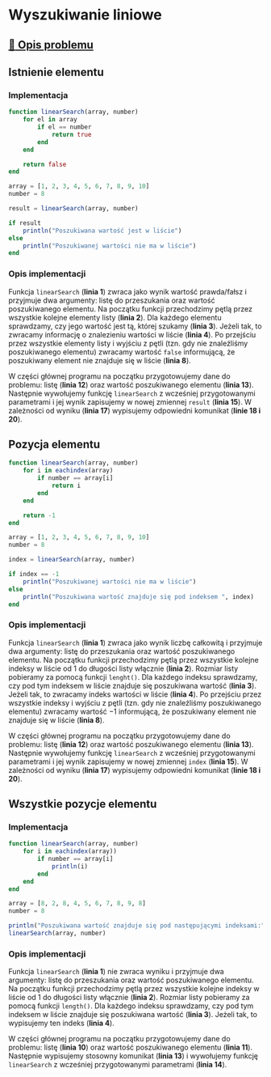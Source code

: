 # Wyszukiwanie liniowe

## [:link: Opis problemu](../../../../algorithms/searching/linear-search.md)

## Istnienie elementu

### Implementacja

```julia linenums="1"
function linearSearch(array, number)
    for el in array
        if el == number
            return true
        end
    end

    return false
end

array = [1, 2, 3, 4, 5, 6, 7, 8, 9, 10]
number = 8

result = linearSearch(array, number)

if result
    println("Poszukiwana wartość jest w liście")
else
    println("Poszukiwanej wartości nie ma w liście")
end
```

### Opis implementacji

Funkcja `linearSearch` (**linia 1**) zwraca jako wynik wartość prawda/fałsz i przyjmuje dwa argumenty: listę do przeszukania oraz wartość poszukiwanego elementu. Na początku funkcji przechodzimy pętlą przez wszystkie kolejne elementy listy (**linia 2**). Dla każdego elementu sprawdzamy, czy jego wartość jest tą, której szukamy (**linia 3**). Jeżeli tak, to zwracamy informację o znalezieniu wartości w liście (**linia 4**). Po przejściu przez wszystkie elementy listy i wyjściu z pętli (tzn. gdy nie znaleźliśmy poszukiwanego elementu) zwracamy wartość `false` informującą, że poszukiwany element nie znajduje się w liście (**linia 8**).

W części głównej programu na początku przygotowujemy dane do problemu: listę (**linia 12**) oraz wartość poszukiwanego elementu (**linia 13**). Następnie wywołujemy funkcję `linearSearch` z wcześniej przygotowanymi parametrami i jej wynik zapisujemy w nowej zmiennej `result` (**linia 15**). W zależności od wyniku (**linia 17**) wypisujemy odpowiedni komunikat (**linie 18 i 20**).

## Pozycja elementu

```julia linenums="1"
function linearSearch(array, number)
    for i in eachindex(array)
        if number == array[i]
            return i
        end
    end

    return -1
end

array = [1, 2, 3, 4, 5, 6, 7, 8, 9, 10]
number = 8

index = linearSearch(array, number)

if index == -1
    println("Poszukiwanej wartości nie ma w liście")
else
    println("Poszukiwana wartość znajduje się pod indeksem ", index)
end
```

### Opis implementacji

Funkcja `linearSearch` (**linia 1**) zwraca jako wynik liczbę całkowitą i przyjmuje dwa argumenty: listę do przeszukania oraz wartość poszukiwanego elementu. Na początku funkcji przechodzimy pętlą przez wszystkie kolejne indeksy w liście od $1$ do długości listy włącznie (**linia 2**). Rozmiar listy pobieramy za pomocą funkcji `lenght()`. Dla każdego indeksu sprawdzamy, czy pod tym indeksem w liście znajduje się poszukiwana wartość (**linia 3**). Jeżeli tak, to zwracamy indeks wartości w liście (**linia 4**). Po przejściu przez wszystkie indeksy i wyjściu z pętli (tzn. gdy nie znaleźliśmy poszukiwanego elementu) zwracamy wartość $-1$ informującą, że poszukiwany element nie znajduje się w liście (**linia 8**).

W części głównej programu na początku przygotowujemy dane do problemu: listę (**linia 12**) oraz wartość poszukiwanego elementu (**linia 13**). Następnie wywołujemy funkcję `linearSearch` z wcześniej przygotowanymi parametrami i jej wynik zapisujemy w nowej zmiennej `index` (**linia 15**). W zależności od wyniku (**linia 17**) wypisujemy odpowiedni komunikat (**linie 18 i 20**).

## Wszystkie pozycje elementu

### Implementacja

```julia linenums="1"
function linearSearch(array, number)
    for i in eachindex(array))
        if number == array[i]
            println(i)
        end
    end
end

array = [8, 2, 8, 4, 5, 6, 7, 8, 9, 8]
number = 8

println("Poszukiwana wartość znajduje się pod następującymi indeksami:")
linearSearch(array, number)
```

### Opis implementacji

Funkcja `linearSearch` (**linia 1**) nie zwraca wyniku i przyjmuje dwa argumenty: listę do przeszukania oraz wartość poszukiwanego elementu. Na początku funkcji przechodzimy pętlą przez wszystkie kolejne indeksy w liście od $1$ do długości listy włącznie (**linia 2**). Rozmiar listy pobieramy za pomocą funkcji `length()`. Dla każdego indeksu sprawdzamy, czy pod tym indeksem w liście znajduje się poszukiwana wartość (**linia 3**). Jeżeli tak, to wypisujemy ten indeks (**linia 4**).

W części głównej programu na początku przygotowujemy dane do problemu: listę (**linia 10**) oraz wartość poszukiwanego elementu (**linia 11**). Następnie wypisujemy stosowny komunikat (**linia 13**) i wywołujemy funkcję `linearSearch` z wcześniej przygotowanymi parametrami (**linia 14**).